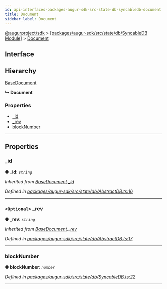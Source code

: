 ```yaml
---
id: api-interfaces-packages-augur-sdk-src-state-db-syncabledb-document
title: Document
sidebar_label: Document
---
```


[@augurproject/sdk](api-readme.md) > [[packages/augur-sdk/src/state/db/SyncableDB Module]](api-modules-packages-augur-sdk-src-state-db-syncabledb-module.md) > [Document](api-interfaces-packages-augur-sdk-src-state-db-syncabledb-document.md)

## Interface

## Hierarchy

 [BaseDocument](api-interfaces-packages-augur-sdk-src-state-db-abstractdb-basedocument.md)

**↳ Document**

### Properties

* [_id](api-interfaces-packages-augur-sdk-src-state-db-syncabledb-document.md#_id)
* [_rev](api-interfaces-packages-augur-sdk-src-state-db-syncabledb-document.md#_rev)
* [blockNumber](api-interfaces-packages-augur-sdk-src-state-db-syncabledb-document.md#blocknumber)

---

## Properties

<a id="_id"></a>

###  _id

**● _id**: *`string`*

*Inherited from [BaseDocument](api-interfaces-packages-augur-sdk-src-state-db-abstractdb-basedocument.md).[_id](api-interfaces-packages-augur-sdk-src-state-db-abstractdb-basedocument.md#_id)*

*Defined in [packages/augur-sdk/src/state/db/AbstractDB.ts:16](https://github.com/AugurProject/augur/blob/27cf7214d2/packages/augur-sdk/src/state/db/AbstractDB.ts#L16)*

___
<a id="_rev"></a>

### `<Optional>` _rev

**● _rev**: *`string`*

*Inherited from [BaseDocument](api-interfaces-packages-augur-sdk-src-state-db-abstractdb-basedocument.md).[_rev](api-interfaces-packages-augur-sdk-src-state-db-abstractdb-basedocument.md#_rev)*

*Defined in [packages/augur-sdk/src/state/db/AbstractDB.ts:17](https://github.com/AugurProject/augur/blob/27cf7214d2/packages/augur-sdk/src/state/db/AbstractDB.ts#L17)*

___
<a id="blocknumber"></a>

###  blockNumber

**● blockNumber**: *`number`*

*Defined in [packages/augur-sdk/src/state/db/SyncableDB.ts:22](https://github.com/AugurProject/augur/blob/27cf7214d2/packages/augur-sdk/src/state/db/SyncableDB.ts#L22)*

___

